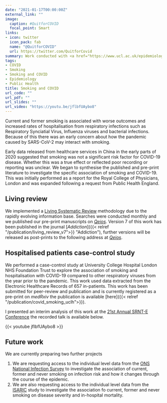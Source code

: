 ```yaml
---
date: "2021-01-17T00:00:00Z"
external_link: ""
image:
  caption: #QuitforCOVID
  focal_point: Smart
links:
- icon: twitter
  icon_pack: fab
  name: "@QuitforCOVID"
  url: https://twitter.com/QuitforCovid
summary: Work conducted with <a href="https://www.ucl.ac.uk/epidemiology-health-care/research/behavioural-science-and-health/research/ucl-tobacco-alcohol-research-group-utarg">UTARG</a>  at UCL on the association of Smoking and COVID-19
tags:
- COVID
- Smoking
- Smoking and COVID
- Epidemiology
- Public Health
title: Smoking and COVID
url_code: ""
url_pdf: ""
url_slides: ""
url_video: "https://youtu.be/jflbfUAybo8"
---
```


Current and former smoking is associated with worse outcomes and increased rates of hospitalisation from respiratory infections such as Respiratory Synciatial Virus, Influenza viruses and bacterial infections. Because of this there was an early concern about how the pandemic caused by SARS-CoV-2 may interact with smoking. 

Early data released from healthcare services in China in the early parts of 2020 suggested that smoking was not a significant risk factor for COVID-19 disease. Whether this was a true effect or reflected poor recording or reporting was unclear. We began to synthesise the published and pre-print literature to investigate the specific association of smoking and COVID-19. This was initially performed as a report for the Royal College of Physicians, London and was expanded following a request from Public Health England.

## Living review

We implemented a <a href="https://doi.org/10.1136/bmj.m2925">Living Systematic Review</a> methodology due to the rapidly evolving information base.   Searches were conducted monthly and we published our pre-print manuscripts on <a href="https://www.qeios.com/teaser">*Qeios*</a>. Version 7 of this work has been published in the journal [*Addiction*]({{< relref "/publication/living_review_v7">}} "Addiction"), further versions will be released as post-prints to the following address at <a href="https://www.qeios.com/read/latest-UJR2AW">*Qeios*</a>.

## Hospitalised patients case-control study

We performed a case-control study at University College Hospital London NHS Foundation Trust to explore the association of smoking and hospitalisation with COVID-19 compared to other respiratory viruses from the year prior to the pandemic. This work used data extracted from the Electronic Healthcare Records of 657 in-patients. This work has been submitted for peer-review and publication and is currently registered as a pre-print on *medRxiv* the publication is available [here]({{< relref "/publication/covid_smoking_uclh">}}).

I presented an interim analysis of this work at the <a href="https://srnt-e.org/conference/lausanne2020/overview">21st Annual SRNT-E Conference</a> the recorded talk is available below.

{{< youtube jflbfUAybo8 >}}

## Future work

We are currently preparing two further projects

  1. We are requesting access to the individual level data from the <a href="https://www.ons.gov.uk/peoplepopulationandcommunity/healthandsocialcare/conditionsanddiseases/bulletins/coronaviruscovid19infectionsurveypilot/previousReleases">ONS National Infection Survey</a> to investigate the association of current, former and never smoking on infection risk and how it changes through the course of the epidemic.
  2. We are also requesting access to the individual level data from the <a href="https://isaric.org/">ISARIC</a> study to investigate the association fo current, former and never smoking on disease severity and in-hospital mortality.
